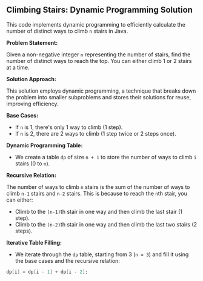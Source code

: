 ## Climbing Stairs: Dynamic Programming Solution

This code implements dynamic programming to efficiently calculate the number of distinct ways to climb `n` stairs in Java.

**Problem Statement:**

Given a non-negative integer `n` representing the number of stairs, find the number of distinct ways to reach the top. You can either climb 1 or 2 stairs at a time.

**Solution Approach:**

This solution employs dynamic programming, a technique that breaks down the problem into smaller subproblems and stores their solutions for reuse, improving efficiency.

**Base Cases:**

- If `n` is 1, there's only 1 way to climb (1 step).
- If `n` is 2, there are 2 ways to climb (1 step twice or 2 steps once).

**Dynamic Programming Table:**

- We create a table `dp` of size `n + 1` to store the number of ways to climb `i` stairs (0 to `n`).

**Recursive Relation:**

The number of ways to climb `n` stairs is the sum of the number of ways to climb `n-1` stairs and `n-2` stairs.
This is because to reach the `n`th stair, you can either:

- Climb to the `(n-1)`th stair in one way and then climb the last stair (1 step).
- Climb to the `(n-2)`th stair in one way and then climb the last two stairs (2 steps).

**Iterative Table Filling:**

- We iterate through the `dp` table, starting from 3 (`n = 3`) and fill it using the base cases and the recursive relation:

```java
dp[i] = dp[i - 1] + dp[i - 2];
